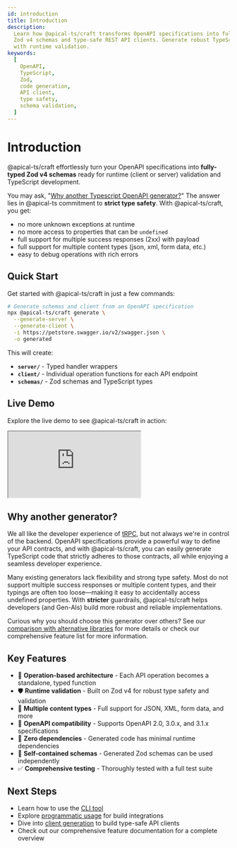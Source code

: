 ```yaml
---
id: introduction
title: Introduction
description:
  Learn how @apical-ts/craft transforms OpenAPI specifications into fully-typed
  Zod v4 schemas and type-safe REST API clients. Generate robust TypeScript code
  with runtime validation.
keywords:
  [
    OpenAPI,
    TypeScript,
    Zod,
    code generation,
    API client,
    type safety,
    schema validation,
  ]
---
```


# Introduction

@apical-ts/craft effortlessly turn your OpenAPI specifications into
**fully-typed Zod v4 schemas** ready for runtime (client or server) validation
and TypeScript development.

You may ask,
"[Why another Typescript OpenAPI generator?](#why-another-generator)" The answer
lies in @apical-ts commitment to **strict type safety**. With @apical-ts/craft,
you get:

- no more unknown exceptions at runtime
- no more access to properties that can be `undefined`
- full support for multiple success responses (2xx) with payload
- full support for multiple content types (json, xml, form data, etc.)
- easy to debug operations with rich errors

## Quick Start

Get started with @apical-ts/craft in just a few commands:

```bash
# Generate schemas and client from an OpenAPI specification
npx @apical-ts/craft generate \
  --generate-server \
  --generate-client \
  -i https://petstore.swagger.io/v2/swagger.json \
  -o generated
```

This will create:

- **`server/`** - Typed handler wrappers
- **`client/`** - Individual operation functions for each API endpoint
- **`schemas/`** - Zod schemas and TypeScript types

## Live Demo

Explore the live demo to see @apical-ts/craft in action:

<iframe style={{ width: "100%", minHeight: "600px" }}
src="https://stackblitz.com/edit/vitejs-vite-bls6sznb?embed=1&file=src%2Fclient.ts&view=editor&theme=dark"></iframe>

<!-- ![Demo of OpenAPI TypeScript Generator](../static/img/demo.gif) -->

## Why another generator?

We all like the developer experience of [tRPC](https://trpc.io/), but not always
we're in control of the backend. OpenAPI specifications provide a powerful way
to define your API contracts, and with @apical-ts/craft, you can easily generate
TypeScript code that strictly adheres to those contracts, all while enjoying a
seamless developer experience.

Many existing generators lack flexibility and strong type safety. Most do not
support multiple success responses or multiple content types, and their typings
are often too loose—making it easy to accidentally access undefined properties.
With **stricter** guardrails, @apical-ts/craft helps developers (and Gen-AIs)
build more robust and reliable implementations.

Curious why you should choose this generator over others? See our
[comparison with alternative libraries](./comparison-with-alternative-libraries.md)
for more details or check our comprehensive feature list for more information.

## Key Features

- 🎯 **Operation-based architecture** - Each API operation becomes a standalone,
  typed function
- 🛡️ **Runtime validation** - Built on Zod v4 for robust type safety and
  validation
- 🔄 **Multiple content types** - Full support for JSON, XML, form data, and
  more
- 📝 **OpenAPI compatibility** - Supports OpenAPI 2.0, 3.0.x, and 3.1.x
  specifications
- 🚀 **Zero dependencies** - Generated code has minimal runtime dependencies
- 🧪 **Self-contained schemas** - Generated Zod schemas can be used
  independently
- ✅ **Comprehensive testing** - Thoroughly tested with a full test suite

## Next Steps

- Learn how to use the [CLI tool](cli-usage)
- Explore [programmatic usage](programmatic-usage) for build integrations
- Dive into [client generation](client-generation/define-configuration) to build
  type-safe API clients
- Check out our comprehensive feature documentation for a complete overview
